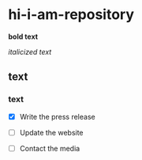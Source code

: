 # hi-i-am-repository

**bold text**

*italicized text*
## text
### text





- [x] Write the press release
- [ ] Update the website
- [ ] Contact the media 




